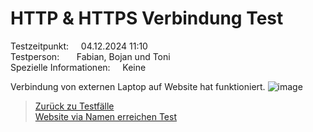 # HTTP & HTTPS Verbindung Test  
Testzeitpunkt:          &nbsp;&nbsp;&nbsp;&nbsp;04.12.2024 11:10  
Testperson:             &nbsp;&nbsp;&nbsp;&nbsp;&nbsp;&nbsp;Fabian, Bojan und Toni  
Spezielle Informationen:&nbsp;&nbsp;&nbsp;&nbsp;&nbsp;Keine  


Verbindung von externen Laptop auf Website hat funktioniert.
![image](https://github.com/user-attachments/assets/9860b031-f38a-4caf-8e18-3c0c6e50ee7d)







> [Zurück zu Testfälle](Testfaelle.md)  
> [Website via Namen erreichen Test](Testfall2.md)
